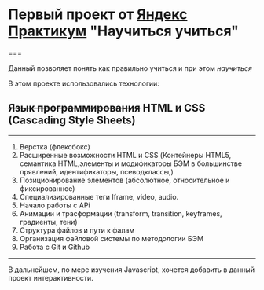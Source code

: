 # Первый проект от [Яндекс Практикум](https://practicum.yandex.ru/) **"Научиться учиться"**
===

Данный позволяет понять как правильно учиться и при этом *научиться*

В этом проекте использовались технологии:
## **~~Язык программирования~~ HTML и CSS (Cascading Style Sheets)**
--------------------------------------------------------------------
  1. Верстка (флексбокс)
  2. Расширенные возможности HTML и CSS (Контейнеры HTML5, семантика HTML,элементы и модификаторы БЭМ в большинстве прявлений, идентификаторы, псеводклассы,)
  3. Позиционирование элементов (абсолютное, относительное и фиксированное)
  4. Специализированные теги Iframe, video, audio.
  5. Начало работы с APi
  6. Анимации и трасформации (transform, transition, keyframes, градиенты, тени)
  7. Структура файлов и пути к фалам
  8. Организация файловой системы по методологии БЭМ
  9. Работа с Git и Github

---
В дальнейшем, по мере изучения Javascript, хочется добавить в данный проект интерактивности.
